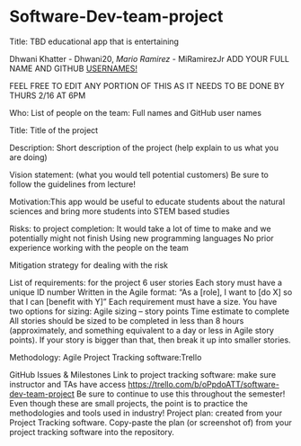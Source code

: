 # Software-Dev-team-project
Title: TBD
educational app that is entertaining

Dhwani Khatter - Dhwani20, *Mario Ramirez* - MiRamirezJr
ADD YOUR FULL NAME AND GITHUB [USERNAMES!](http://google.com)


FEEL FREE TO EDIT ANY PORTION OF THIS AS IT NEEDS TO BE DONE BY THURS 2/16 AT 6PM

Who: List of people on the team: Full names and GitHub user names

Title: Title of the project

Description: Short description of the project (help explain to us what you are doing)

Vision statement: (what you would tell potential customers) Be sure to follow the guidelines from lecture!

Motivation:This app would be useful to educate students about the natural sciences and bring more students into STEM based studies 

Risks: to project completion:
It would take a lot of time to make and we potentially might not finish
Using new programming languages
No prior experience working with the people on the team

Mitigation strategy for dealing with the risk


List of requirements: for the project
6 user stories
Each story must have a unique ID number
Written in the Agile format: “As a [role], I want to [do X] so that I can [benefit with Y]”
Each requirement must have a size. You have two options for sizing:
Agile sizing – story points
Time estimate to complete
All stories should be sized to be completed in less than 8 hours (approximately, and something equivalent to a day or less in Agile story points). If your story is bigger than that, then break it up into smaller stories.

Methodology: Agile 
Project Tracking software:Trello 

GitHub Issues & Milestones
Link to project tracking software: make sure instructor and TAs have access https://trello.com/b/oPpdoATT/software-dev-team-project
Be sure to continue to use this throughout the semester! Even though these are small projects, the point is to practice the methodologies and tools used in industry!
Project plan: created from your Project Tracking software. Copy-paste the plan (or screenshot of) from your project tracking software into the repository.

